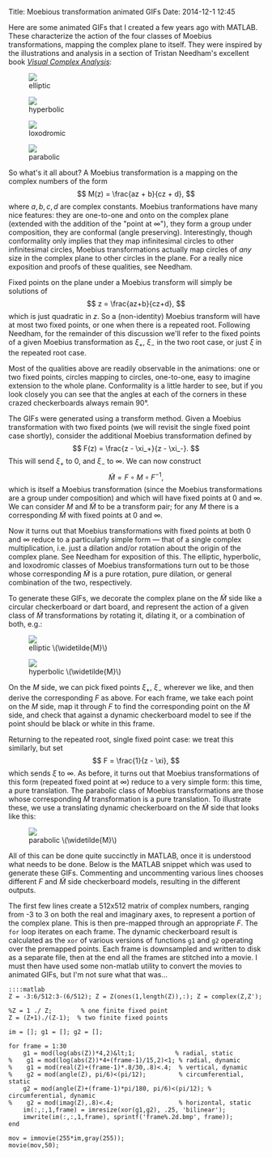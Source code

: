 Title: Moebious transformation animated GIFs
Date: 2014-12-1 12:45

Here are some animated GIFs that I created a few years ago with MATLAB.  These characterize the action of the four classes of Moebius transformations, mapping the complex plane to itself.  They were inspired by the illustrations and analysis in a section of Tristan Needham's excellent book [*Visual Complex Analysis*](http://books.google.com/books?vid=ISBN0198534469):

<figure><img src="/images/elliptic.gif"><figcaption>elliptic</figcaption></figure>
<figure><img src="/images/hyperbolic.gif"><figcaption>hyperbolic</figcaption></figure>
<figure><img src="/images/loxodromic.gif"><figcaption>loxodromic</figcaption></figure>
<figure><img src="/images/parabolic.gif"><figcaption>parabolic</figcaption></figure>

So what's it all about?  A Moebius transformation is a mapping on the complex numbers of the form $$ M(z) = \frac{az + b}{cz + d}, $$ where $a, b, c, d$ are complex constants.  Moebius tranformations have many nice features: they are one-to-one and onto on the complex plane (extended with the addition of the "point at $\infty$"), they form a group under composition, they are conformal (angle preserving).  Interestingly, though conformality only implies that they map infinitesimal circles to other infinitesimal circles, Moebius transformations actually map circles of *any* size in the complex plane to other circles in the plane.  For a really nice exposition and proofs of these qualities, see Needham.

Fixed points on the plane under a Moebius transform will simply be solutions of $$ z = \frac{az+b}{cz+d}, $$ which is just quadratic in $z$.  So a (non-identity) Moebius transform will have at most two fixed points, or one when there is a repeated root.  Following Needham, for the remainder of this discussion we'll refer to the fixed points of a given Moebius transformation as $\xi_+$, $\xi_-$ in the two root case, or just $\xi$ in the repeated root case.

Most of the qualities above are readily observable in the animations: one or two fixed points, circles mapping to circles, one-to-one, easy to imagine extension to the whole plane.  Conformality is a little harder to see, but if you look closely you can see that the angles at each of the corners in these crazed checkerboards always remain 90°.

The GIFs were generated using a transform method.  Given a Moebius transformation with two fixed points (we will revisit the single fixed point case shortly), consider the additional Moebius transformation defined by $$ F(z) =  \frac{z - \xi_+}{z - \xi_-}. $$ This will send $\xi_+$ to $0$, and  $\xi_-$ to $\infty$.  We can now construct $$ \widetilde{M} = F \circ  M \circ F^{-1}, $$ which is itself a Moebius transformation (since the  Moebius transformations are a group under composition) and which will  have fixed points at $0$ and $\infty$.  We can consider $M$ and $\widetilde{M}$ to be a transform pair; for any $M$ there is a corresponding $\widetilde{M}$ with fixed points at $0$ and $\infty$.

Now it turns out that Moebius transformations with fixed points at both $0$ and $\infty$ reduce to a particularly simple form — that of a single complex multiplication, i.e. just a dilation and/or rotation about the origin of the complex plane.  See Needham for exposition of this.  The elliptic, hyperbolic, and loxodromic classes of Moebius transformations turn out to be those whose corresponding $\widetilde{M}$ is a pure rotation, pure dilation, or general combination of the two, respectively.

To generate these GIFs, we decorate the complex plane on the $\widetilde{M}$ side like a circular checkerboard or dart board, and represent the action of a given class of $\widetilde{M}$ transformations by rotating it, dilating it, or a combination of both, e.g.:

<figure><img src="/images/pre-elliptic.gif"><figcaption>elliptic \(\widetilde{M}\)</figcaption></figure>
<figure><img src="/images/pre-hyperbolic.gif"><figcaption>hyperbolic \(\widetilde{M}\)</figcaption></figure>

On the $M$ side, we can pick fixed points $\xi_+$, $\xi_-$ wherever we like, and then derive the corresponding $F$ as above.  For each frame, we take each point on the $M$ side, map it through $F$ to find the corresponding point on the $\widetilde{M}$ side, and check that against a dynamic checkerboard model to see if the point should be black or white in this frame.

Returning to the repeated root, single fixed point case: we treat this similarly, but set $$ F = \frac{1}{z - \xi}, $$ which sends $\xi$ to $\infty$.  As before, it turns out that Moebius transformations of this form (repeated fixed point at $\infty$) reduce to a very simple form: this time, a pure translation.  The parabolic class of Moebius transformations are those whose corresponding $\widetilde{M}$ transformation is a pure translation.  To illustrate these, we use a translating dynamic checkerboard on the $\widetilde{M}$ side that looks like this:

<figure><img src="/images/pre-parabolic.gif"><figcaption>parabolic \(\widetilde{M}\)</figcaption></figure>

All of this can be done quite succinctly in MATLAB, once it is understood what needs to be done.  Below is the MATLAB snippet which was used to generate these GIFs.  Commenting and uncommenting various lines chooses different $F$ and $\widetilde{M}$ side checkerboard models, resulting in the different outputs.

The first few lines create a 512x512 matrix of complex numbers, ranging from -3 to 3 on both the real and imaginary axes, to represent a portion of the complex plane.  This is then pre-mapped through an appropriate $F$.  The <code>for</code> loop iterates on each frame.  The dynamic checkerboard result is calculated as the <code>xor</code> of various versions of functions <code>g1</code> and <code>g2</code> operating over the premapped points.  Each frame is downsampled and written to disk as a separate file, then at the end all the frames are stitched into a movie.  I must then have used some non-matlab utility to convert the movies to animated GIFs, but I'm not sure what that was...

    ::::matlab
    Z = -3:6/512:3-(6/512); Z = Z(ones(1,length(Z)),:); Z = complex(Z,Z'); 

    %Z = 1 ./ Z;        % one finite fixed point
    Z = (Z+1)./(Z-1);  % two finite fixed points

    im = []; g1 = []; g2 = [];

    for frame = 1:30
        g1 = mod(log(abs(Z))*4,2)&lt;1;           % radial, static
    %    g1 = mod(log(abs(Z))*4+(frame-1)/15,2)<1; % radial, dynamic
    %    g1 = mod(real(Z)+(frame-1)*.8/30,.8)<.4;  % vertical, dynamic
    %    g2 = mod(angle(Z), pi/6)<(pi/12);         % circumferential, static
        g2 = mod(angle(Z)+(frame-1)*pi/180, pi/6)<(pi/12); % circumferential, dynamic
    %    g2 = mod(imag(Z),.8)<.4;                  % horizontal, static
        im(:,:,1,frame) = imresize(xor(g1,g2), .25, 'bilinear');
        imwrite(im(:,:,1,frame), sprintf('frame%.2d.bmp', frame));
    end

    mov = immovie(255*im,gray(255));
    movie(mov,50);
